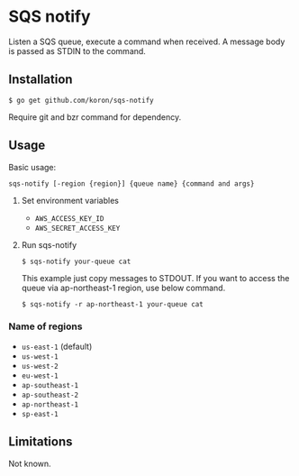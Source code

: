 # SQS notify

Listen a SQS queue, execute a command when received.  A message body is passed
as STDIN to the command.

## Installation

```
$ go get github.com/koron/sqs-notify
```

Require git and bzr command for dependency.

## Usage

Basic usage:

    sqs-notify [-region {region}] {queue name} {command and args}

1.  Set environment variables
    *   `AWS_ACCESS_KEY_ID`
    *   `AWS_SECRET_ACCESS_KEY`
2.  Run sqs-notify

    ```
    $ sqs-notify your-queue cat
    ```

    This example just copy messages to STDOUT.  If you want to access the queue
    via ap-northeast-1 region, use below command.

    ```
    $ sqs-notify -r ap-northeast-1 your-queue cat
    ```

### Name of regions

*   `us-east-1` (default)
*   `us-west-1`
*   `us-west-2`
*   `eu-west-1`
*   `ap-southeast-1`
*   `ap-southeast-2`
*   `ap-northeast-1`
*   `sp-east-1`

## Limitations

Not known.
